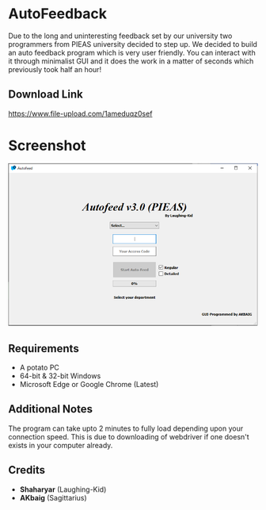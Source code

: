 # AutoFeedback

Due to the long and uninteresting feedback set by our university two programmers from PIEAS university decided to step up. We decided to build an auto feedback program which is very user friendly. You can interact with it through minimalist GUI and it does the work in a matter of seconds which previously took half an hour!

## Download Link

https://www.file-upload.com/1ameduqz0sef

# Screenshot

![autofeed GUI](/feedback/GUI.PNG)

## Requirements

* A potato PC
* 64-bit & 32-bit Windows
* Microsoft Edge or Google Chrome (Latest)

## Additional Notes

The program can take upto 2 minutes to fully load depending upon your connection speed. This is due to downloading of webdriver if one doesn't exists in your computer already.

## Credits

* __Shaharyar__ (Laughing-Kid)
* __AKbaig__ (Sagittarius)
